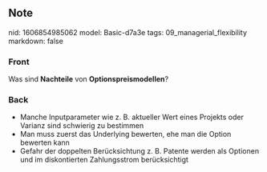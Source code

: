 ## Note
nid: 1606854985062
model: Basic-d7a3e
tags: 09_managerial_flexibility
markdown: false

### Front
<p>Was sind <b>Nachteile</b> von <b>Optionspreismodellen</b>?

### Back
<p><span>

<ul style="font-weight:400;letter-spacing:normal;text-indent:0px;text-transform:none;white-space:normal;word-spacing:0px"><li>Manche Inputparameter wie z. B. aktueller Wert eines Projekts oder Varianz sind schwierig zu bestimmen</li><li>Man muss zuerst das Underlying bewerten, ehe man die Option bewerten kann</li><li>Gefahr der doppelten Berücksichtung z. B. Patente werden als Optionen und im diskontierten Zahlungsstrom berücksichtigt</li></ul>

</span></p>
